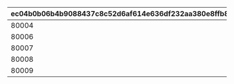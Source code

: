 |ec04b0b06b4b9088437c8c52d6af614e636df232aa380e8ffb8eb3831c2eb911|802e3b52d72183724abf40ed29e4f7de6c18f62bead9f3f09be2a54ed0ba58e9|7249d0c7c6a767b7da3393334d0b6697a6470b3c6a3584e4446747df440cdf15|59fb7c7bbb704c724d515404e36bb490c25a9e8955314309699bac8bad602d7a|1f39686f77203a44520bcaf6964b7b3e671f8d925fb903835a70478f00f7a730|
| --- | --- | --- | --- | --- |
|80004|9002|2023/4/1 5:00:00|2023/4/27 23:59:59|2023/4/30 23:59:59|
|80006|9004|2024/4/1 5:00:00|2024/4/27 23:59:59|2024/4/30 23:59:59|
|80007|9005|2024/10/3 5:00:00|2024/11/2 23:59:59|2024/11/2 23:59:59|
|80008|9006|2025/4/2 5:00:00|2025/5/1 4:59:59|2025/5/1 4:59:59|
|80009|9007|2025/5/31 5:00:00|2025/6/15 4:59:59|2025/6/15 4:59:59|